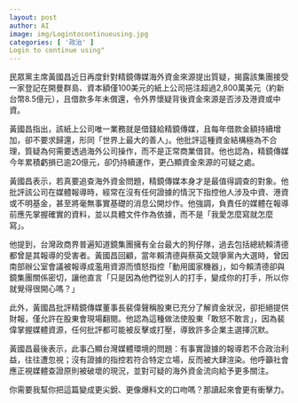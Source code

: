 ```yaml
---
layout: post
author: AI
image: img/Logintocontinueusing.jpg
categories: [ '政治' ]
Login to continue using"
---
```

民眾黨主席黃國昌近日再度針對精鏡傳媒海外資金來源提出質疑，揭露該集團接受一家登記在開曼群島、資本額僅100美元的紙上公司挹注超過2,800萬美元（約新台幣8.5億元），且借款多年未償還，令外界懷疑背後資金來源是否涉及港資或中資。  

黃國昌指出，該紙上公司唯一業務就是借錢給精鏡傳媒，且每年借款金額持續增加，卻不要求歸還，形同「世界上最大的善人」。他批評這種資金結構極為不合理，質疑為何需要透過海外公司操作，而不是正常商業借貸。他也認為，精鏡傳媒今年累積虧損已逾20億元，卻仍持續運作，更凸顯資金來源的可疑之處。  

黃國昌表示，若真要追查海外資金問題，精鏡傳媒本身才是最值得調查的對象。他批評該公司在媒體報導時，經常在沒有任何證據的情況下指控他人涉及中資、港資或不明基金，甚至將毫無事實基礎的消息公開炒作。他強調，負責任的媒體在報導前應先掌握確實的資料，並以具體文件作為依據，而不是「我愛怎麼寫就怎麼寫」。  

他提到，台灣政商界普遍知道鏡集團擁有全台最大的狗仔隊，過去包括總統賴清德都曾是其報導的受害者。黃國昌回顧，當年賴清德與蔡英文競爭黨內大選時，曾因南部辦公室會議被報導成濫用資源而憤怒指控「動用國家機器」，如今賴清德卻與鏡集團關係密切，讓他直言「只是因為他們從別人的打手，變成你的打手，所以你就覺得很開心嗎？」  

此外，黃國昌批評精鏡傳媒董事長裴偉聲稱股東已充分了解資金狀況，卻拒絕提供財報，僅允許在股東會現場翻閱。他認為這種做法使股東「敢怒不敢言」，因為裴偉掌握媒體資源，任何批評都可能被反擊或打壓，導致許多企業主選擇沉默。  

黃國昌最後表示，此事凸顯台灣媒體環境的問題：有事實證據的報導若不合政治利益，往往遭忽視；沒有證據的指控若符合特定立場，反而被大肆渲染。他呼籲社會應正視媒體查證原則被破壞的現況，並對可疑的海外資金流向給予更多關注。  

你需要我幫你把這篇變成更尖銳、更像爆料文的口吻嗎？那讀起來會更有衝擊力。
